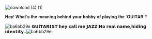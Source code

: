 ![download (4) (1)](https://github.com/user-attachments/assets/b1f4b051-6b0a-4f57-b7b2-4364d120bf7b)

𝐇𝐞𝐲! 𝐖𝐡𝐚𝐭'𝐬 𝐭𝐡𝐞 𝐦𝐞𝐚𝐧𝐢𝐧𝐠 𝐛𝐞𝐡𝐢𝐧𝐝 𝐲𝐨𝐮𝐫 𝐡𝐨𝐛𝐛𝐲 𝐨𝐟 𝐩𝐥𝐚𝐲𝐢𝐧𝐠 𝐭𝐡𝐞 '𝐆𝐔𝐈𝐓𝐀𝐑'? 

![ba6bb29e](https://github.com/user-attachments/assets/32ade765-9ee3-495a-a6ac-100ad200e101) 𝗚𝗨𝗹𝗧𝗔𝗥𝗜𝗦𝗧 𝗵𝗲𝘆 𝗰𝗮𝗹𝗹 𝗺𝗲 𝗝𝗔𝗭𝗭!𝗡𝗼 𝗿𝗲𝗮𝗹 𝗻𝗮𝗺𝗲,𝗵𝗶𝗱𝗶𝗻𝗴 𝗶𝗱𝗲𝗻𝘁𝗶𝘁𝘆..![ba6bb29e](https://github.com/user-attachments/assets/32ade765-9ee3-495a-a6ac-100ad200e101) 



